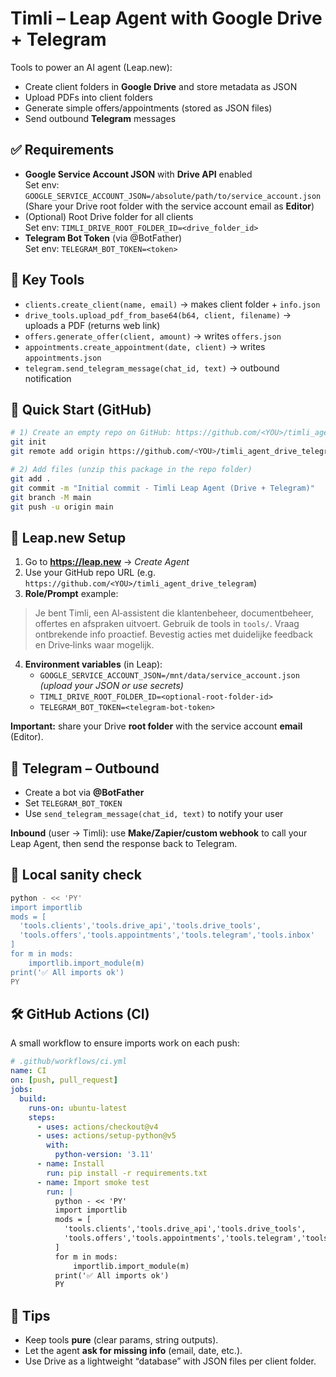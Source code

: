 # Timli – Leap Agent with Google Drive + Telegram

Tools to power an AI agent (Leap.new):
- Create client folders in **Google Drive** and store metadata as JSON
- Upload PDFs into client folders
- Generate simple offers/appointments (stored as JSON files)
- Send outbound **Telegram** messages

## ✅ Requirements

- **Google Service Account JSON** with **Drive API** enabled  
  Set env: `GOOGLE_SERVICE_ACCOUNT_JSON=/absolute/path/to/service_account.json`  
  (Share your Drive root folder with the service account email as **Editor**)  
- (Optional) Root Drive folder for all clients  
  Set env: `TIMLI_DRIVE_ROOT_FOLDER_ID=<drive_folder_id>`
- **Telegram Bot Token** (via @BotFather)  
  Set env: `TELEGRAM_BOT_TOKEN=<token>`

## 🔧 Key Tools

- `clients.create_client(name, email)` → makes client folder + `info.json`  
- `drive_tools.upload_pdf_from_base64(b64, client, filename)` → uploads a PDF (returns web link)  
- `offers.generate_offer(client, amount)` → writes `offers.json`  
- `appointments.create_appointment(date, client)` → writes `appointments.json`  
- `telegram.send_telegram_message(chat_id, text)` → outbound notification

## 🚀 Quick Start (GitHub)

```bash
# 1) Create an empty repo on GitHub: https://github.com/<YOU>/timli_agent_drive_telegram
git init
git remote add origin https://github.com/<YOU>/timli_agent_drive_telegram.git

# 2) Add files (unzip this package in the repo folder)
git add .
git commit -m "Initial commit - Timli Leap Agent (Drive + Telegram)"
git branch -M main
git push -u origin main
```

## 🧩 Leap.new Setup

1. Go to **https://leap.new** → *Create Agent*
2. Use your GitHub repo URL (e.g. `https://github.com/<YOU>/timli_agent_drive_telegram`)
3. **Role/Prompt** example:

> Je bent Timli, een AI‑assistent die klantenbeheer, documentbeheer, offertes en afspraken uitvoert. Gebruik de tools in `tools/`. Vraag ontbrekende info proactief. Bevestig acties met duidelijke feedback en Drive‑links waar mogelijk.

4. **Environment variables** (in Leap):
   - `GOOGLE_SERVICE_ACCOUNT_JSON=/mnt/data/service_account.json` *(upload your JSON or use secrets)*
   - `TIMLI_DRIVE_ROOT_FOLDER_ID=<optional-root-folder-id>`
   - `TELEGRAM_BOT_TOKEN=<telegram-bot-token>`

**Important:** share your Drive **root folder** with the service account **email** (Editor).

## 💬 Telegram – Outbound

- Create a bot via **@BotFather**
- Set `TELEGRAM_BOT_TOKEN`  
- Use `send_telegram_message(chat_id, text)` to notify your user

**Inbound** (user → Timli): use **Make/Zapier/custom webhook** to call your Leap Agent, then send the response back to Telegram.

## 🧪 Local sanity check

```bash
python - << 'PY'
import importlib
mods = [
  'tools.clients','tools.drive_api','tools.drive_tools',
  'tools.offers','tools.appointments','tools.telegram','tools.inbox'
]
for m in mods:
    importlib.import_module(m)
print('✅ All imports ok')
PY
```

## 🛠 GitHub Actions (CI)

A small workflow to ensure imports work on each push:

```yaml
# .github/workflows/ci.yml
name: CI
on: [push, pull_request]
jobs:
  build:
    runs-on: ubuntu-latest
    steps:
      - uses: actions/checkout@v4
      - uses: actions/setup-python@v5
        with:
          python-version: '3.11'
      - name: Install
        run: pip install -r requirements.txt
      - name: Import smoke test
        run: |
          python - << 'PY'
          import importlib
          mods = [
            'tools.clients','tools.drive_api','tools.drive_tools',
            'tools.offers','tools.appointments','tools.telegram','tools.inbox'
          ]
          for m in mods:
              importlib.import_module(m)
          print('✅ All imports ok')
          PY
```

## 🧭 Tips
- Keep tools **pure** (clear params, string outputs).
- Let the agent **ask for missing info** (email, date, etc.).
- Use Drive as a lightweight “database” with JSON files per client folder.
